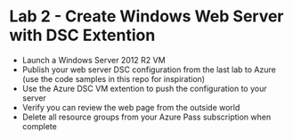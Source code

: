 # Lab 2 - Create Windows Web Server with DSC Extention

* Launch a Windows Server 2012 R2 VM
* Publish your web server DSC configuration from the last lab to Azure (use the code samples in this repo for inspiration)
* Use the Azure DSC VM extention to push the configuration to your server
* Verify you can review the web page from the outside world
* Delete all resource groups from your Azure Pass subscription when complete